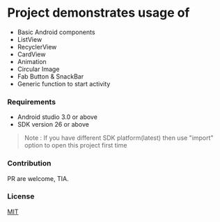 # Project demonstrates usage of
- Basic Android components
- ListView
- RecyclerView
- CardView
- Animation
- Circular Image
- Fab Button & SnackBar
- Generic function to start activity

### Requirements 
- Android studio 3.0 or above
- SDK version 26 or above

> Note : If you have different SDK platform(latest) then use "import" option to open this project first time

### Contribution
PR are welcome, TIA.

### License

[MIT](LICENSE)
